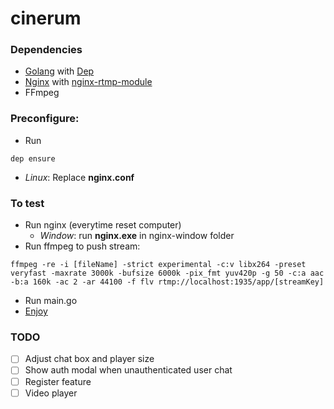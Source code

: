# cinerum

### Dependencies

- [Golang](http://golang.org/) with [Dep](https://github.com/golang/dep)
- [Nginx](https://nginx.org/) with [nginx-rtmp-module](https://github.com/arut/nginx-rtmp-module)
- FFmpeg

### Preconfigure:
- Run
```
dep ensure
```
- *Linux*: Replace **nginx.conf**

### To test
- Run nginx (everytime reset computer)
    - *Window*: run **nginx.exe** in nginx-window folder
- Run ffmpeg to push stream:
```
ffmpeg -re -i [fileName] -strict experimental -c:v libx264 -preset veryfast -maxrate 3000k -bufsize 6000k -pix_fmt yuv420p -g 50 -c:a aac -b:a 160k -ac 2 -ar 44100 -f flv rtmp://localhost:1935/app/[streamKey]
```
- Run main.go
- [Enjoy](http://localhost:3000)

### TODO
- [ ] Adjust chat box and player size
- [ ] Show auth modal when unauthenticated user chat
- [ ] Register feature
- [ ] Video player